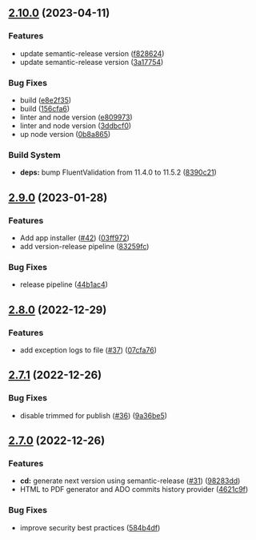 ## [2.10.0](https://github.com/EdwOK/kup_report_generator/compare/2.9.0...2.10.0) (2023-04-11)


### Features

* update semantic-release version ([f828624](https://github.com/EdwOK/kup_report_generator/commit/f828624978993fb630e60f46aefb02e35f2dfe69))
* update semantic-release version ([3a17754](https://github.com/EdwOK/kup_report_generator/commit/3a177542d1aa91f0b45addeaeb144bfd72e4eafb))


### Bug Fixes

* build ([e8e2f35](https://github.com/EdwOK/kup_report_generator/commit/e8e2f35ff81ca543d717d0f480d875ed507c21bd))
* build ([156cfa6](https://github.com/EdwOK/kup_report_generator/commit/156cfa6a2e79c93c80620600e1536f2b9840a20a))
* linter and node version ([e809973](https://github.com/EdwOK/kup_report_generator/commit/e809973f236dd9528b98e5902106502e7c2637b8))
* linter and node version ([3ddbcf0](https://github.com/EdwOK/kup_report_generator/commit/3ddbcf0ab25022a2c534a8c4387751c6e74dcae2))
* up node version ([0b8a865](https://github.com/EdwOK/kup_report_generator/commit/0b8a86580820282d1b3bf0364eaa0fdbe56bf4ba))


### Build System

* **deps:** bump FluentValidation from 11.4.0 to 11.5.2 ([8390c21](https://github.com/EdwOK/kup_report_generator/commit/8390c21c4172a815c06b692958dd7d5a241d7cb4))

## [2.9.0](https://github.com/EdwOK/kup_report_generator/compare/2.8.0...2.9.0) (2023-01-28)


### Features

* Add app installer  ([#42](https://github.com/EdwOK/kup_report_generator/issues/42)) ([03ff972](https://github.com/EdwOK/kup_report_generator/commit/03ff972ccfb949f50d78889721a1e5b91683e961))
* add version-release pipeline ([83259fc](https://github.com/EdwOK/kup_report_generator/commit/83259fc9b3ba6aa13b28e3801e74ecc90595e166))


### Bug Fixes

* release pipeline ([44b1ac4](https://github.com/EdwOK/kup_report_generator/commit/44b1ac43eb887229791aa918d33adcd1b97a4108))

## [2.8.0](https://github.com/EdwOK/kup_report_generator/compare/2.7.1...2.8.0) (2022-12-29)


### Features

* add exception logs to file ([#37](https://github.com/EdwOK/kup_report_generator/issues/37)) ([07cfa76](https://github.com/EdwOK/kup_report_generator/commit/07cfa76e1d6850a91b907ddaf3bd9c188bf3523c))

## [2.7.1](https://github.com/EdwOK/kup_report_generator/compare/2.7.0...2.7.1) (2022-12-26)


### Bug Fixes

* disable trimmed for publish ([#36](https://github.com/EdwOK/kup_report_generator/issues/36)) ([9a36be5](https://github.com/EdwOK/kup_report_generator/commit/9a36be5dfab795361cd9deb9f10981c0ce7c989f))

## [2.7.0](https://github.com/EdwOK/kup_report_generator/compare/2.6.0...2.7.0) (2022-12-26)


### Features

* **cd:** generate next version using semantic-release ([#31](https://github.com/EdwOK/kup_report_generator/issues/31)) ([98283dd](https://github.com/EdwOK/kup_report_generator/commit/98283dd4d35c01d68537d3f33b7ce276ab86b0b6))
* HTML to PDF generator and ADO commits history provider ([4621c9f](https://github.com/EdwOK/kup_report_generator/commit/4621c9f73788468470c5d5fc2d2a8a62a88709c7))


### Bug Fixes

* improve security best practices ([584b4df](https://github.com/EdwOK/kup_report_generator/commit/584b4df591b6ed0de4acdd40389e8f5bd8904556))

